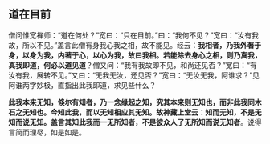 ## 道在目前

僧问惟宽禅师：“道在何处？”宽曰：“只在目前。”曰：“我何不见？”宽曰：“汝有我故，所以不见。”盖言此僧有身我心我之相，故不能见。经云：**我相者，乃我外著于身，以身为我，内著于心，以心为我，故曰我相。若能除去身心之相，则乃真我，真我即道，何必以道见道**？僧又问：“我有我故即不见，和尚还见否？”宽曰：“有汝有我，展转不见。”又曰：“无我无汝，还见否？”宽曰：“无汝无我，阿谁求？”见阿谁两字妙极，直指出此我即道，求见些什么？

**此我本来无知，倏尔有知者，乃一念缘起之知，究其本来则无知也，而非此我同木石之无知也。今知此我，而以无知相应其无知。故神藏上堂云：知而无知，不是无知而说无知。盖言其知此我而一无所知者，不是彼众人了无所知而说无知者**。说得言简而理尽，如是如是。
